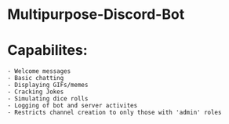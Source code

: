 # Multipurpose-Discord-Bot

 # Capabilites:
    - Welcome messages
    - Basic chatting
    - Displaying GIFs/memes
    - Cracking Jokes
    - Simulating dice rolls
    - Logging of bot and server activites
    - Restricts channel creation to only those with 'admin' roles
    
    
    
